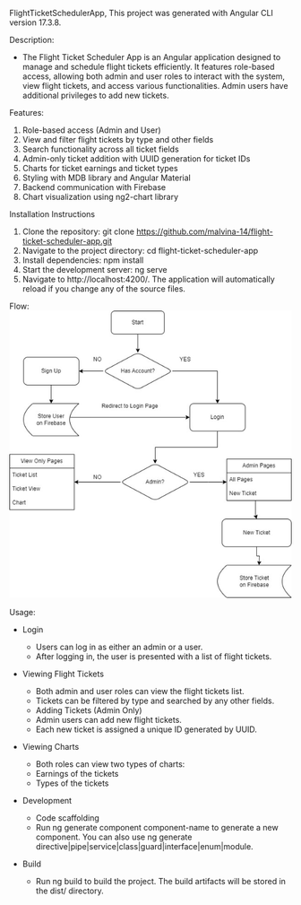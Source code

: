 FlightTicketSchedulerApp,
  This project was generated with Angular CLI version 17.3.8.

Description:
- The Flight Ticket Scheduler App is an Angular application designed to manage and schedule flight tickets efficiently. It features role-based access, allowing both admin and user roles to interact with the system, view flight tickets, and access various functionalities. Admin users have additional privileges to add new tickets.

Features:
  1. Role-based access (Admin and User)
  2. View and filter flight tickets by type and other fields
  3. Search functionality across all ticket fields
  4. Admin-only ticket addition with UUID generation for ticket IDs
  5. Charts for ticket earnings and ticket types
  6. Styling with MDB library and Angular Material
  7. Backend communication with Firebase
  8. Chart visualization using ng2-chart library

Installation Instructions
1. Clone the repository:
git clone https://github.com/malvina-14/flight-ticket-scheduler-app.git
2. Navigate to the project directory:
cd flight-ticket-scheduler-app
3. Install dependencies:
npm install
4. Start the development server:
ng serve
5. Navigate to http://localhost:4200/. The application will automatically reload if you change any of the source files.


Flow:
<img src="src/flow.jpg" alt="Flow of App" width="800">

Usage:
- Login
   - Users can log in as either an admin or a user.
   - After logging in, the user is presented with a list of flight tickets.
- Viewing Flight Tickets
    - Both admin and user roles can view the flight tickets list.
    - Tickets can be filtered by type and searched by any other fields.
    - Adding Tickets (Admin Only)
    - Admin users can add new flight tickets.
    - Each new ticket is assigned a unique ID generated by UUID.
 - Viewing Charts
   - Both roles can view two types of charts:
   - Earnings of the tickets
   - Types of the tickets

 - Development
    - Code scaffolding
    - Run ng generate component component-name to generate a new component. You can also use ng generate directive|pipe|service|class|guard|interface|enum|module.

- Build
   - Run ng build to build the project. The build artifacts will be stored in the dist/ directory.

















